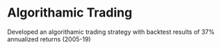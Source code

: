 # Algorithamic Trading 
 Developed an algorithamic trading strategy with backtest results of 37% annualized returns (2005-19)
